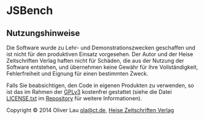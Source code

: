 JSBench
=======

Nutzungshinweise
----------------

Die Software wurde zu Lehr- und Demonstrationszwecken geschaffen und ist nicht für den produktiven Einsatz vorgesehen. Der Autor und der Heise Zeitschriften Verlag haften nicht für Schäden, die aus der Nutzung der Software entstehen, und übernehmen keine Gewähr für ihre Vollständigkeit, Fehlerfreiheit und Eignung für einen bestimmten Zweck.

Falls Sie beabsichtigen, den Code in eigenen Produkten zu verwenden, so ist das im Rahmen der [GPLv3](http://www.gnu.de/documents/gpl.de.html) kostenfrei gestattet (siehe die Datei [LICENSE.txt](https://github.com/ola-ct/jsbench/blob/master/LICENSE.txt) im [Repository](https://github.com/ola-ct/jsbench/) für weitere Informationen).

Copyright &copy; 2014 Oliver Lau <ola@ct.de>, [Heise Zeitschriften Verlag](http://www.heise.de/ )

